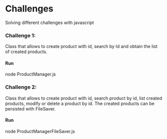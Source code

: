 # Challenges
Solving different challenges with javascript

### Challenge 1:
Class that allows to create product with id, search by Id and obtain the list of created products.

#### Run
node ProductManager.js

### Challenge 2:
Class that allows to create product with id, search product by id, list created products, modify or delete a product by id. The created products can be persisted with FileSaver.

#### Run
node ProductManagerFileSaver.js

